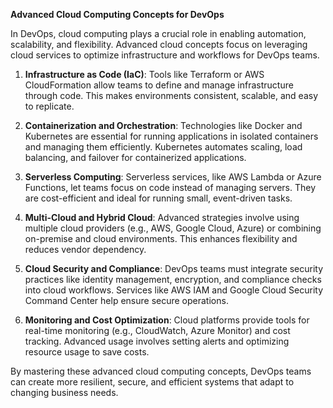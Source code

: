 **Advanced Cloud Computing Concepts for DevOps**  

In DevOps, cloud computing plays a crucial role in enabling automation, scalability, and flexibility. Advanced cloud concepts focus on leveraging cloud services to optimize infrastructure and workflows for DevOps teams.

1. **Infrastructure as Code (IaC)**: Tools like Terraform or AWS CloudFormation allow teams to define and manage infrastructure through code. This makes environments consistent, scalable, and easy to replicate.

2. **Containerization and Orchestration**: Technologies like Docker and Kubernetes are essential for running applications in isolated containers and managing them efficiently. Kubernetes automates scaling, load balancing, and failover for containerized applications.

3. **Serverless Computing**: Serverless services, like AWS Lambda or Azure Functions, let teams focus on code instead of managing servers. They are cost-efficient and ideal for running small, event-driven tasks.

4. **Multi-Cloud and Hybrid Cloud**: Advanced strategies involve using multiple cloud providers (e.g., AWS, Google Cloud, Azure) or combining on-premise and cloud environments. This enhances flexibility and reduces vendor dependency.

5. **Cloud Security and Compliance**: DevOps teams must integrate security practices like identity management, encryption, and compliance checks into cloud workflows. Services like AWS IAM and Google Cloud Security Command Center help ensure secure operations.

6. **Monitoring and Cost Optimization**: Cloud platforms provide tools for real-time monitoring (e.g., CloudWatch, Azure Monitor) and cost tracking. Advanced usage involves setting alerts and optimizing resource usage to save costs.

By mastering these advanced cloud computing concepts, DevOps teams can create more resilient, secure, and efficient systems that adapt to changing business needs.